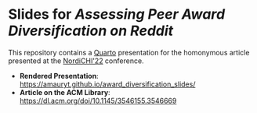 # Slides for _Assessing Peer Award Diversification on Reddit_

This repository contains a [Quarto](https://quarto.org/) presentation for the homonymous article presented at the [NordiCHI'22](https://conferences.au.dk/nordichi2022) conference. 

* **Rendered Presentation**: https://amauryt.github.io/award_diversification_slides/
* **Article on the ACM Library**: https://dl.acm.org/doi/10.1145/3546155.3546669